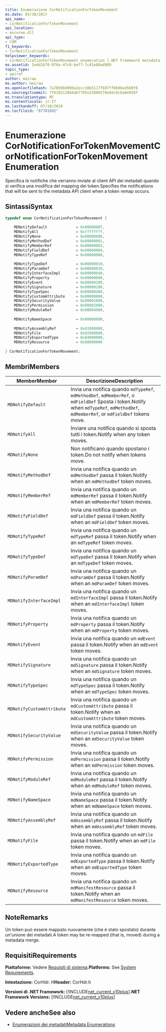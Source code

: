 ```yaml
---
title: Enumerazione CorNotificationForTokenMovement
ms.date: 03/30/2017
api_name:
- CorNotificationForTokenMovement
api_location:
- mscoree.dll
api_type:
- COM
f1_keywords:
- CorNotificationForTokenMovement
helpviewer_keywords:
- CorNotificationForTokenMovement enumeration [.NET Framework metadata]
ms.assetid: 1edd1670-976a-4fc8-bef7-7c41e60ad989
topic_type:
- apiref
author: mairaw
ms.author: mairaw
ms.openlocfilehash: 7a7859bd890a2ecc10b5117f697ff8b06ad569f6
ms.sourcegitcommit: 7f616512044ab7795e32806578e8dc0c6a0e038f
ms.translationtype: MT
ms.contentlocale: it-IT
ms.lasthandoff: 07/10/2019
ms.locfileid: "67781692"
---
```

# <a name="cornotificationfortokenmovement-enumeration"></a><span data-ttu-id="d8858-102">Enumerazione CorNotificationForTokenMovement</span><span class="sxs-lookup"><span data-stu-id="d8858-102">CorNotificationForTokenMovement Enumeration</span></span>
<span data-ttu-id="d8858-103">Specifica le notifiche che verranno inviate al client API dei metadati quando si verifica una modifica del mapping dei token.</span><span class="sxs-lookup"><span data-stu-id="d8858-103">Specifies the notifications that will be sent to the metadata API client when a token remap occurs.</span></span>  
  
## <a name="syntax"></a><span data-ttu-id="d8858-104">Sintassi</span><span class="sxs-lookup"><span data-stu-id="d8858-104">Syntax</span></span>  
  
```cpp  
typedef enum CorNotificationForTokenMovement {  
  
    MDNotifyDefault             = 0x0000000f,  
    MDNotifyAll                 = 0xffffffff,  
    MDNotifyNone                = 0x00000000,  
    MDNotifyMethodDef           = 0x00000001,  
    MDNotifyMemberRef           = 0x00000002,  
    MDNotifyFieldDef            = 0x00000004,  
    MDNotifyTypeRef             = 0x00000008,  
  
    MDNotifyTypeDef             = 0x00000010,  
    MDNotifyParamDef            = 0x00000020,  
    MDNotifyInterfaceImpl       = 0x00000040,  
    MDNotifyProperty            = 0x00000080,  
    MDNotifyEvent               = 0x00000100,  
    MDNotifySignature           = 0x00000200,  
    MDNotifyTypeSpec            = 0x00000400,  
    MDNotifyCustomAttribute     = 0x00000800,  
    MDNotifySecurityValue       = 0x00001000,  
    MDNotifyPermission          = 0x00002000,  
    MDNotifyModuleRef           = 0x00004000,  
  
    MDNotifyNameSpace           = 0x00008000,  
  
    MDNotifyAssemblyRef         = 0x01000000,  
    MDNotifyFile                = 0x02000000,  
    MDNotifyExportedType        = 0x04000000,  
    MDNotifyResource            = 0x08000000  
  
} CorNotificationForTokenMovement;  
```  
  
## <a name="members"></a><span data-ttu-id="d8858-105">Membri</span><span class="sxs-lookup"><span data-stu-id="d8858-105">Members</span></span>  
  
|<span data-ttu-id="d8858-106">Member</span><span class="sxs-lookup"><span data-stu-id="d8858-106">Member</span></span>|<span data-ttu-id="d8858-107">Descrizione</span><span class="sxs-lookup"><span data-stu-id="d8858-107">Description</span></span>|  
|------------|-----------------|  
|`MDNotifyDefault`|<span data-ttu-id="d8858-108">Invia una notifica quando `mdTypeRef`, `mdMethodDef`, `mdMemberRef`, o `mdFieldDef` Sposta i token.</span><span class="sxs-lookup"><span data-stu-id="d8858-108">Notify when `mdTypeRef`, `mdMethodDef`, `mdMemberRef`, or `mdFieldDef` tokens move.</span></span>|  
|`MDNotifyAll`|<span data-ttu-id="d8858-109">Inviare una notifica quando si sposta tutti i token.</span><span class="sxs-lookup"><span data-stu-id="d8858-109">Notify when any token moves.</span></span>|  
|`MDNotifyNone`|<span data-ttu-id="d8858-110">Non notificano quando spostano i token.</span><span class="sxs-lookup"><span data-stu-id="d8858-110">Do not notify when tokens move.</span></span>|  
|`MDNotifyMethodDef`|<span data-ttu-id="d8858-111">Invia una notifica quando un `mdMethodDef` passa il token.</span><span class="sxs-lookup"><span data-stu-id="d8858-111">Notify when an `mdMethodDef` token moves.</span></span>|  
|`MDNotifyMemberRef`|<span data-ttu-id="d8858-112">Invia una notifica quando un `mdMemberRef` passa il token.</span><span class="sxs-lookup"><span data-stu-id="d8858-112">Notify when an `mdMemberRef` token moves.</span></span>|  
|`MDNotifyFieldDef`|<span data-ttu-id="d8858-113">Invia una notifica quando un `mdFieldDef` passa il token.</span><span class="sxs-lookup"><span data-stu-id="d8858-113">Notify when an `mdFieldDef` token moves.</span></span>|  
|`MDNotifyTypeRef`|<span data-ttu-id="d8858-114">Invia una notifica quando un `mdTypeRef` passa il token.</span><span class="sxs-lookup"><span data-stu-id="d8858-114">Notify when an `mdTypeRef` token moves.</span></span>|  
|`MDNotifyTypeDef`|<span data-ttu-id="d8858-115">Invia una notifica quando un `mdTypeDef` passa il token.</span><span class="sxs-lookup"><span data-stu-id="d8858-115">Notify when an `mdTypeDef` token moves.</span></span>|  
|`MDNotifyParamDef`|<span data-ttu-id="d8858-116">Invia una notifica quando un `mdParamDef` passa il token.</span><span class="sxs-lookup"><span data-stu-id="d8858-116">Notify when an `mdParamDef` token moves.</span></span>|  
|`MDNotifyInterfaceImpl`|<span data-ttu-id="d8858-117">Invia una notifica quando un `mdInterfaceImpl` passa il token.</span><span class="sxs-lookup"><span data-stu-id="d8858-117">Notify when an `mdInterfaceImpl` token moves.</span></span>|  
|`MDNotifyProperty`|<span data-ttu-id="d8858-118">Invia una notifica quando un `mdProperty` passa il token.</span><span class="sxs-lookup"><span data-stu-id="d8858-118">Notify when an `mdProperty` token moves.</span></span>|  
|`MDNotifyEvent`|<span data-ttu-id="d8858-119">Invia una notifica quando un `mdEvent` passa il token.</span><span class="sxs-lookup"><span data-stu-id="d8858-119">Notify when an `mdEvent` token moves.</span></span>|  
|`MDNotifySignature`|<span data-ttu-id="d8858-120">Invia una notifica quando un `mdSignature` passa il token.</span><span class="sxs-lookup"><span data-stu-id="d8858-120">Notify when an `mdSignature` token moves.</span></span>|  
|`MDNotifyTypeSpec`|<span data-ttu-id="d8858-121">Invia una notifica quando un `mdTypeSpec` passa il token.</span><span class="sxs-lookup"><span data-stu-id="d8858-121">Notify when an `mdTypeSpec` token moves.</span></span>|  
|`MDNotifyCustomAttribute`|<span data-ttu-id="d8858-122">Invia una notifica quando un `mdCustomAttribute` passa il token.</span><span class="sxs-lookup"><span data-stu-id="d8858-122">Notify when an `mdCustomAttribute` token moves.</span></span>|  
|`MDNotifySecurityValue`|<span data-ttu-id="d8858-123">Invia una notifica quando un `mdSecurityValue` passa il token.</span><span class="sxs-lookup"><span data-stu-id="d8858-123">Notify when an `mdSecurityValue` token moves.</span></span>|  
|`MDNotifyPermission`|<span data-ttu-id="d8858-124">Invia una notifica quando un `mdPermission` passa il token.</span><span class="sxs-lookup"><span data-stu-id="d8858-124">Notify when an `mdPermission` token moves.</span></span>|  
|`MDNotifyModuleRef`|<span data-ttu-id="d8858-125">Invia una notifica quando un `mdModuleRef` passa il token.</span><span class="sxs-lookup"><span data-stu-id="d8858-125">Notify when an `mdModuleRef` token moves.</span></span>|  
|`MDNotifyNameSpace`|<span data-ttu-id="d8858-126">Invia una notifica quando un `mdNameSpace` passa il token.</span><span class="sxs-lookup"><span data-stu-id="d8858-126">Notify when an `mdNameSpace` token moves.</span></span>|  
|`MDNotifyAssemblyRef`|<span data-ttu-id="d8858-127">Invia una notifica quando un `mdAssemblyRef` passa il token.</span><span class="sxs-lookup"><span data-stu-id="d8858-127">Notify when an `mdAssemblyRef` token moves.</span></span>|  
|`MDNotifyFile`|<span data-ttu-id="d8858-128">Invia una notifica quando un `mdFile` passa il token.</span><span class="sxs-lookup"><span data-stu-id="d8858-128">Notify when an `mdFile` token moves.</span></span>|  
|`MDNotifyExportedType`|<span data-ttu-id="d8858-129">Invia una notifica quando un `mdExportedType` passa il token.</span><span class="sxs-lookup"><span data-stu-id="d8858-129">Notify when an `mdExportedType` token moves.</span></span>|  
|`MDNotifyResource`|<span data-ttu-id="d8858-130">Invia una notifica quando un `mdManifestResource` passa il token.</span><span class="sxs-lookup"><span data-stu-id="d8858-130">Notify when an `mdManifestResource` token moves.</span></span>|  
  
## <a name="remarks"></a><span data-ttu-id="d8858-131">Note</span><span class="sxs-lookup"><span data-stu-id="d8858-131">Remarks</span></span>  
 <span data-ttu-id="d8858-132">Un token può essere mappato nuovamente (che è stato spostato) durante un'unione dei metadati.</span><span class="sxs-lookup"><span data-stu-id="d8858-132">A token may be re-mapped (that is, moved) during a metadata merge.</span></span>  
  
## <a name="requirements"></a><span data-ttu-id="d8858-133">Requisiti</span><span class="sxs-lookup"><span data-stu-id="d8858-133">Requirements</span></span>  
 <span data-ttu-id="d8858-134">**Piattaforme:** Vedere [Requisiti di sistema](../../../../docs/framework/get-started/system-requirements.md).</span><span class="sxs-lookup"><span data-stu-id="d8858-134">**Platforms:** See [System Requirements](../../../../docs/framework/get-started/system-requirements.md).</span></span>  
  
 <span data-ttu-id="d8858-135">**Intestazione:** CorHdr. H</span><span class="sxs-lookup"><span data-stu-id="d8858-135">**Header:** CorHdr.h</span></span>  
  
 <span data-ttu-id="d8858-136">**Versioni di .NET Framework:** [!INCLUDE[net_current_v10plus](../../../../includes/net-current-v10plus-md.md)]</span><span class="sxs-lookup"><span data-stu-id="d8858-136">**.NET Framework Versions:** [!INCLUDE[net_current_v10plus](../../../../includes/net-current-v10plus-md.md)]</span></span>  
  
## <a name="see-also"></a><span data-ttu-id="d8858-137">Vedere anche</span><span class="sxs-lookup"><span data-stu-id="d8858-137">See also</span></span>

- [<span data-ttu-id="d8858-138">Enumerazioni dei metadati</span><span class="sxs-lookup"><span data-stu-id="d8858-138">Metadata Enumerations</span></span>](../../../../docs/framework/unmanaged-api/metadata/metadata-enumerations.md)
